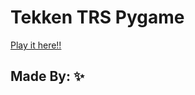 # Tekken TRS Pygame


[Play it here!!](https://replit.com/@VividhPandey/tekkenGoD#main.py)



## Made By: ✨

<a href="https://github.com/VividhPandey003" alt="VividhPandey003" >
<a href="https://github.com/Ayushsinha322" alt="Ayushsinha322" >
